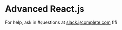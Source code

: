 # Advanced React.js
For help, ask in #questions at [slack.jscomplete.com](http://slack.jscomplete.com/)
fifi